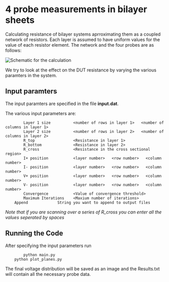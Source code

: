 # 4 probe measurements in bilayer sheets

Calculating resistance of bilayer systems aprroximating them as a coupled network of resistors. Each layer is assumed to have uniform values for the value of each resistor element. The network and the four probes are as follows:

  ![Schematic for the calculation](/master/Schematic.png)

We try to look at the effect on the DUT resistance by varying the various paramters in the system.

## Input paramters
The input paramters are specified in the file **input.dat**.

The various input parameters are:
```        
        Layer 1 size          <number of rows in layer 1>   <number of columns in layer 1>   
        Layer 2 size          <number of rows in layer 2>   <number of columns in layer 2>   
        R_top                 <Resistance in layer 1>  
        R_bottom              <Resistance in layer 2>  
        R_cross               <Resistance in the cross sectional region>   
        I+ position           <layer number>   <row number>   <column number>  
        I- position           <layer number>   <row number>   <column number>  
        V+ position           <layer number>   <row number>   <column number>    
        V- position           <layer number>   <row number>   <column number> 
        Convergence           <Value of convergence threshold>  
        Maximum Iterations    <Maxium number of iterations>  
	Append		       String you want to append to output files	
```	
*Note that if you are scanning over a series of R_cross you can enter all the values seperated by spaces*

## Running the Code
After specifying the input parameters run 
```
        python main.py
	python plot_planes.py
```     
The final voltage distribution will be saved as an image and the Results.txt will contain all the necessary probe data.
